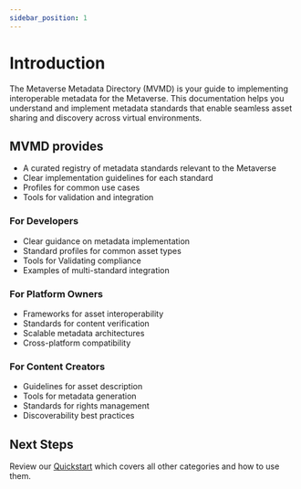 ```yaml
---
sidebar_position: 1
---
```


# Introduction

The Metaverse Metadata Directory (MVMD) is your guide to implementing interoperable metadata for the Metaverse. This documentation helps you understand and implement metadata standards that enable seamless asset sharing and discovery across virtual environments.

## MVMD provides
- A curated registry of metadata standards relevant to the Metaverse
- Clear implementation guidelines for each standard
- Profiles for common use cases
- Tools for validation and integration

### For Developers
- Clear guidance on metadata implementation
- Standard profiles for common asset types
- Tools for Validating compliance
- Examples of multi-standard integration

### For Platform Owners
- Frameworks for asset interoperability
- Standards for content verification
- Scalable metadata architectures
- Cross-platform compatibility

### For Content Creators
- Guidelines for asset description
- Tools for metadata generation
- Standards for rights management
- Discoverability best practices


## Next Steps

Review our [Quickstart](./quickstart.md) which covers all other categories and how to use them.

